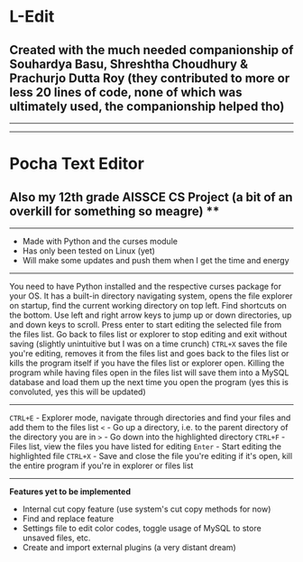 # L-Edit
## Created with the much needed companionship of Souhardya Basu, Shreshtha Choudhury & Prachurjo Dutta Roy (they contributed to more or less 20 lines of code, none of which was ultimately used, the companionship helped tho)

---
---

# Pocha Text Editor
## Also my 12th grade AISSCE CS Project (a bit of an overkill for something so meagre) **

---

- Made with Python and the curses module
- Has only been tested on Linux (yet)
- Will make some updates and push them when I get the time and energy

---

You need to have Python installed and the respective curses package for your OS.
It has a built-in directory navigating system, opens the file explorer on startup, find the current working directory on top left. Find shortcuts on the bottom.
Use left and right arrow keys to jump up or down directories, up and down keys to scroll.
Press enter to start editing the selected file from the files list. Go back to files list or explorer to stop editing and exit without saving (slightly unintuitive but I was on a time crunch)
`CTRL+X` saves the file you're editing, removes it from the files list and goes back to the files list or kills the program itself if you have the files list or explorer open.
Killing the program while having files open in the files list will save them into a MySQL database and load them up the next time you open the program (yes this is convoluted, yes this will be updated)

---

`CTRL+E` - Explorer mode, navigate through directories and find your files and add them to the files list
`<` - Go up a directory, i.e. to the parent directory of the directory you are in
`>` - Go down into the highlighted directory
`CTRL+F` - Files list, view the files you have listed for editing
`Enter` - Start editing the highlighted file
`CTRL+X` - Save and close the file you're editing if it's open, kill the entire program if you're in explorer or files list

---

**Features yet to be implemented**
- Internal cut copy feature (use system's cut copy methods for now)
- Find and replace feature
- Settings file to edit color codes, toggle usage of MySQL to store unsaved files, etc.
- Create and import external plugins (a very distant dream)

[^1]: Made with ❤ in Kolkata, India
